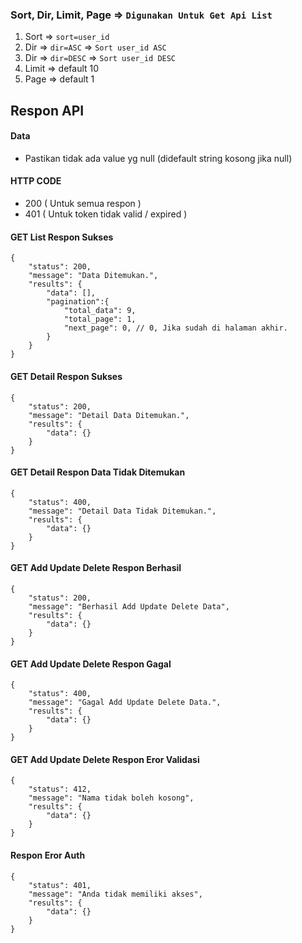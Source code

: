 ### Sort, Dir, Limit, Page => `Digunakan Untuk Get Api List`
1. Sort => `sort=user_id` 
2. Dir => `dir=ASC` => `Sort user_id ASC`
3. Dir => `dir=DESC` => `Sort user_id DESC`
4. Limit => default 10 
5. Page => default 1



## Respon API
#### Data
- Pastikan tidak ada value yg null (didefault string kosong jika null)

#### HTTP CODE
- 200 ( Untuk semua respon )
- 401 ( Untuk token tidak valid / expired )

#### GET List Respon Sukses
```
{
    "status": 200,
    "message": "Data Ditemukan.",
    "results": {
        "data": [],
        "pagination":{
            "total_data": 9,
            "total_page": 1,
            "next_page": 0, // 0, Jika sudah di halaman akhir.
        }
    }
}
```

#### GET Detail Respon Sukses

```
{
    "status": 200,
    "message": "Detail Data Ditemukan.",
    "results": {
        "data": {}
    }
}
```

#### GET Detail Respon Data Tidak Ditemukan

```
{
    "status": 400,
    "message": "Detail Data Tidak Ditemukan.",
    "results": {
        "data": {}
    }
}
```

#### GET Add Update Delete Respon Berhasil

```
{
    "status": 200,
    "message": "Berhasil Add Update Delete Data",
    "results": {
        "data": {}
    }
}
```

#### GET Add Update Delete Respon Gagal

```
{
    "status": 400,
    "message": "Gagal Add Update Delete Data.",
    "results": {
        "data": {}
    }
}
```

#### GET Add Update Delete Respon Eror Validasi

```
{
    "status": 412,
    "message": "Nama tidak boleh kosong",
    "results": {
        "data": {}
    }
}
```

#### Respon Eror Auth

```
{
    "status": 401,
    "message": "Anda tidak memiliki akses",
    "results": {
        "data": {}
    }
}
```
